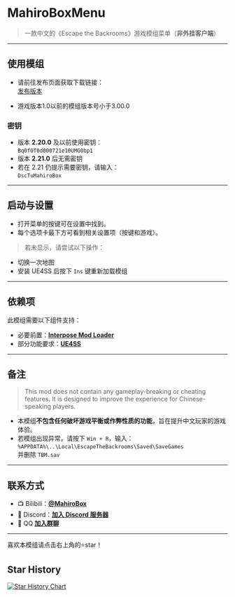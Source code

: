 #  **MahiroBoxMenu**

> 一款中文的《Escape the Backrooms》游戏模组菜单（**非外挂客户端**）

---

##  **使用模组**

- 请前往发布页面获取下载链接：  
   [发布版本](https://github.com/CBEXRP/MahiroBoxMenu/releases)

- 游戏版本1.0以前的模组版本号小于3.00.0

###  密钥

- 版本 **2.20.0** 及以前使用密钥：  
  `Bq0fOT0d000721e10UMG0bp1`
- 版本 **2.21.0** 后无需密钥  
- 若在 2.21 仍提示需要密钥，请输入：  
  `DscTuMahiroBox`

---

##  **启动与设置**

- 打开菜单的按键可在设置中找到。
- 每个选项卡最下方可看到相关设置项（按键和游戏）。

>  若未显示，请尝试以下操作：

- 切换一次地图  
- 安装 UE4SS 后按下 `Ins` 键重新加载模组

---

##  **依赖项**

此模组需要以下组件支持：

-  必要前置：[**Interpose Mod Loader**](https://www.nexusmods.com/escapethebackrooms/mods/7)
-  部分功能要求：[**UE4SS**](https://docs.ue4ss.com/)

---

##  **备注**

> This mod does not contain any gameplay-breaking or cheating features. It is designed to improve the experience for Chinese-speaking players.

- 本模组**不包含任何破坏游戏平衡或作弊性质的功能**，旨在提升中文玩家的游戏体验。
- 若模组出现异常，请按下 `Win + R`，输入：  
  `%APPDATA%\..\Local\EscapeTheBackrooms\Saved\SaveGames`  
  并删除 `TBM.sav`

---

##  **联系方式**

- 📺 Bilibili：[**@MahiroBox**](https://space.bilibili.com/1091949728)  
- 💬 Discord：[**加入 Discord 服务器**](https://discord.gg/jH2kkX28)  
- 🐧 QQ [**加入群聊**](https://qm.qq.com/q/HGKcIgISQO)  

---

  喜欢本模组请点击右上角的⭐star！
  
## Star History

[![Star History Chart](https://api.star-history.com/svg?repos=MahiroBox/MahiroBoxMenu&type=date&legend=top-left)](https://www.star-history.com/#MahiroBox/MahiroBoxMenu&type=date&legend=top-left)
